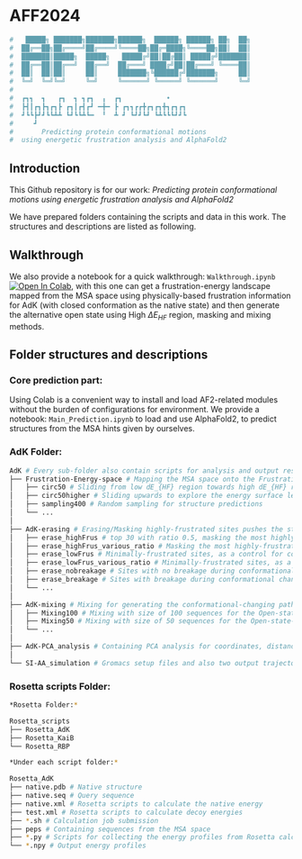 # AFF2024

```python
#   █████╗ ███████╗███████╗██████╗  ██████╗ ██████╗ ██╗  ██╗
#  ██╔══██╗██╔════╝██╔════╝╚════██╗██╔═████╗╚════██╗██║  ██║
#  ███████║█████╗  █████╗   █████╔╝██║██╔██║ █████╔╝███████║
#  ██╔══██║██╔══╝  ██╔══╝  ██╔═══╝ ████╔╝██║██╔═══╝ ╚════██║
#  ██║  ██║██║     ██║     ███████╗╚██████╔╝███████╗     ██║
#  ╚═╝  ╚═╝╚═╝     ╚═╝     ╚══════╝ ╚═════╝ ╚══════╝     ╚═╝
#
#  ┏┓┓  ┓   ┏┓  ┓ ┓┏┓  ╻  ┏┓           •
#  ┣┫┃┏┓┣┓┏┓┣ ┏┓┃┏┫┏┛ ━╋━ ┣ ┏┓┓┏┏╋┏┓┏┓╋┓┏┓┏┓
#  ┛┗┗┣┛┛┗┗┻┻ ┗┛┗┗┻┗━  ╹  ┻ ┛ ┗┛┛┗┛ ┗┻┗┗┗┛┛┗
#     ┛
#       Predicting protein conformational motions
#  using energetic frustration analysis and AlphaFold2
```



## Introduction

This Github repository is for our work: *Predicting protein conformational motions using energetic frustration analysis and AlphaFold2*

We have prepared folders containing the scripts and data in this work. The structures and descriptions are listed as following.

## Walkthrough

We also provide a notebook for a quick walkthrough: `Walkthrough.ipynb`[![Open In Colab](https://colab.research.google.com/assets/colab-badge.svg)](https://colab.research.google.com/github/Gxy-with-luv/AFF2024/blob/main/Walkthrough.ipynb), with this one can get a frustration-energy landscape mapped from the MSA space using physically-based frustration information for AdK (with closed conformation as the native state) and then generate the alternative open state using High $\Delta E_{HF}$ region, masking and mixing methods.

## Folder structures and descriptions 

### Core prediction part:

Using Colab is a convenient way to install and load AF2-related modules without the burden of configurations for environment. We provide a notebook: `Main_Prediction.ipynb` to load and use AlphaFold2, to predict structures from the MSA hints given by ourselves.

### AdK Folder:

``` bash
AdK # Every sub-folder also contain scripts for analysis and output results
├── Frustration-Energy-space # Mapping the MSA space onto the Frustration-Energy surface
│   ├── circ50 # Sliding from low dE_{HF} region towards high dE_{HF} region
│   ├── circ50higher # Sliding upwards to explore the energy surface learnt by AF2
│   ├── sampling400 # Random sampling for structure predictions
│   └── ...
│
├── AdK-erasing # Erasing/Masking highly-frustrated sites pushes the structure towards the open state
│   ├── erase_highFrus # top 30 with ratio 0.5, masking the most highly-frustrated sites
│   ├── erase_highFrus_various_ratio # Masking the most highly-frustrated sites with various masking ratio
│   ├── erase_lowFrus # Minimally-frustrated sites, as a control for comparison.
│   ├── erase_lowFrus_various_ratio # Minimally-frustrated sites, as a control for comparison.
│   ├── erase_nobreakage # Sites with no breakage during conformational change, as a control for comparison.
│   ├── erase_breakage # Sites with breakage during conformational change, as a control for comparison.
│   └── ...
│
├── AdK-mixing # Mixing for generating the conformational-changing pathway
│   ├── Mixing100 # Mixing with size of 100 sequences for the Open-state-set
│   ├── Mixing50 # Mixing with size of 50 sequences for the Open-state-set
│   └── ...
│
├── AdK-PCA_analysis # Containing PCA analysis for coordinates, distances(strain) and contacts(cracking) respectively 
│
└── SI-AA_simulation # Gromacs setup files and also two output trajectories

```

###  Rosetta scripts Folder:

```bash
*Rosetta Folder:*

Rosetta_scripts
├── Rosetta_AdK
├── Rosetta_KaiB
└── Rosetta_RBP

*Under each script folder:*

Rosetta_AdK
├── native.pdb # Native structure
├── native.seq # Query sequence
├── native.xml # Rosetta scripts to calculate the native energy
├── test.xml # Rosetta scripts to calculate decoy energies
├── *.sh # Calculation job submission
├── peps # Containing sequences from the MSA space
├── *.py # Scripts for collecting the energy profiles from Rosetta calculation
└── *.npy # Output energy profiles
```



